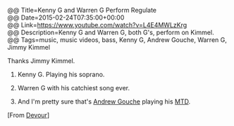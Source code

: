 @@ Title=Kenny G and Warren G Perform Regulate  
@@ Date=2015-02-24T07:35:00+00:00   
@@ Link=https://www.youtube.com/watch?v=L4E4MWLzKrg  
@@ Description=Kenny G and Warren G, both G's, perform on Kimmel.  
@@ Tags=music, music videos, bass, Kenny G, Andrew Gouche, Warren G, Jimmy Kimmel  

Thanks Jimmy Kimmel.

1. Kenny G. Playing his soprano.

2. Warren G with his catchiest song ever.

3. And I'm pretty sure that's [Andrew Gouche][twitter] playing his [MTD][musiciansfriend].

[From [Devour][devour]]

[devour]: http://devour.com/video/kenny-g-and-warren-g-perform-regulate/
[musiciansfriend]: http://www.musiciansfriend.com/bass/mtd-kingston-andrew-gouche-signature-6-string-electric-bass
[twitter]: https://twitter.com/andrewgouche